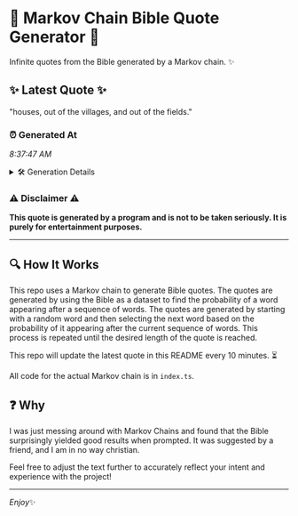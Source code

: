 # 📖 Markov Chain Bible Quote Generator 📖

Infinite quotes from the Bible generated by a Markov chain. ✨

## ✨ Latest Quote ✨
"houses, out of the villages, and out of the fields."

### ⏰ Generated At
*8:37:47 AM*

<details>
    <summary>🛠️ Generation Details</summary>
    <p>
        <strong>🌱 Seed:</strong> houses,<br>
        <strong>🔄 Iterations:</strong> 9<br>
        <strong>📜 Context History:</strong><br>[ houses, ]: out<br>[ houses,, out ]: of<br>[ houses,, out, of ]: the<br>[ houses,, out, of, the ]: villages,<br>[ houses,, out, of, the, villages, ]: and<br>[ houses,, out, of, the, villages,, and ]: out<br>[ out, of, the, villages,, and, out ]: of<br>[ of, the, villages,, and, out, of ]: the<br>[ the, villages,, and, out, of, the ]: fields.<br>
    </p>
</details>

### ⚠️ Disclaimer ⚠️
**This quote is generated by a program and is not to be taken seriously. It is purely for entertainment purposes.**

---

## 🔍 How It Works

This repo uses a Markov chain to generate Bible quotes. The quotes are generated by using the Bible as a dataset to find the probability of a word appearing after a sequence of words. The quotes are generated by starting with a random word and then selecting the next word based on the probability of it appearing after the current sequence of words. This process is repeated until the desired length of the quote is reached.

This repo will update the latest quote in this README every 10 minutes. ⏳

All code for the actual Markov chain is in `index.ts`.

## ❓ Why

I was just messing around with Markov Chains and found that the Bible surprisingly yielded good results when prompted. 
It was suggested by a friend, and I am in no way christian.

Feel free to adjust the text further to accurately reflect your intent and experience with the project!

---

*Enjoy*✨
